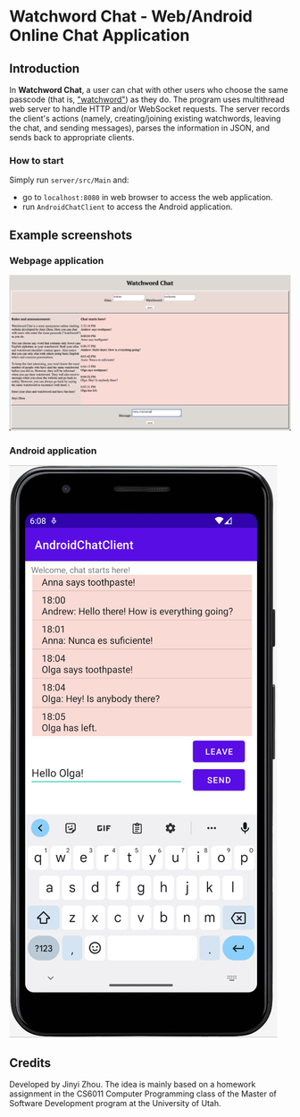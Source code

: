 # Watchword Chat - Web/Android Online Chat Application
## Introduction
In **Watchword Chat**, a user can chat with other users who choose the same passcode (that is, ["watchword"](https://www.merriam-webster.com/dictionary/watchword)) as they do. The program uses multithread web server to handle HTTP and/or WebSocket requests. The server records the client's actions (namely, creating/joining existing watchwords, leaving the chat, and sending messages), parses the information in JSON, and sends back to appropriate clients.
### How to start
Simply run ```server/src/Main``` and:
* go to ```localhost:8080``` in web browser to access the web application.
* run ```AndroidChatClient``` to access the Android application.
## Example screenshots
### Webpage application
![webpage](./images/webpage.png)
### Android application
![androidChat](./images/android_chat.png)
## Credits
Developed by Jinyi Zhou. The idea is mainly based on a homework assignment in the CS6011 Computer Programming class of the Master of Software Development program at the University of Utah.